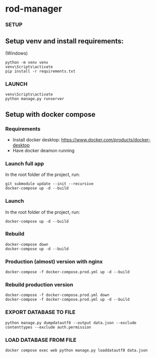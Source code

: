 # rod-manager
### SETUP 
## Setup venv and install requirements:
(Windows)
```
python -m venv venv
venv\Scripts\activate
pip install -r requirements.txt
```

### LAUNCH
```
venv\Scripts\activate
python manage.py runserver
```

## Setup with docker compose
### Requirements
- Install docker desktop: https://www.docker.com/products/docker-desktop
- Have docker deamon running

### Launch full app
In the root folder of the project, run:
```shell
git submodule update --init --recursive
docker-compose up -d --build 
```

### Launch
In the root folder of the project, run:
```shell
docker-compose up -d --build 
```

### Rebuild
```shell
docker-compose down
docker-compose up -d --build 
```

### Production (almost) version with nginx

```shell
docker-compose -f docker-compose.prod.yml up -d --build  
```

### Rebuild production version
```shell
docker-compose -f docker-compose.prod.yml down
docker-compose -f docker-compose.prod.yml up -d --build  
```

### EXPORT DATABASE TO FILE
```shell
python manage.py dumpdatautf8 --output data.json --exclude contenttypes --exclude auth.permission
```
### LOAD DATABASE FROM FILE
```shell
docker compose exec web python manage.py loaddatautf8 data.json
```
